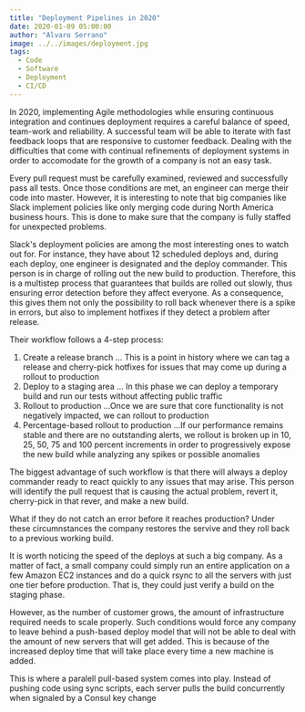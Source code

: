```yaml
---
title: "Deployment Pipelines in 2020"
date: 2020-01-09 05:00:00
author: "Alvaro Serrano"
image: ../../images/deployment.jpg
tags:
  - Code
  - Software
  - Deployment
  - CI/CD
---
```


In 2020, implementing Agile methodologies while ensuring continuous integration and continues deployment requires a careful balance of speed, team-work and reliability. A successful team will be able to iterate with fast feedback loops that are responsive to customer feedback. Dealing with the difficulties that come with continual refinements of deployment systems in order to accomodate for the growth of a company is not an easy task.

Every pull request must be carefully examined, reviewed and successfully pass all tests. Once those conditions are met, an engineer can merge their code into master. However, it is interesting to note that big companies like Slack implement policies like only merging code during North America business hours. This is done to make sure that the company is fully staffed for unexpected problems.

Slack's deployment policies are among the most interesting ones to watch out for. For instance, they have about 12 scheduled deploys and, during each deploy, one engineer is designated and the deploy commander. This person is in charge of rolling out the new build to production. Therefore, this is a multistep process that guarantees that builds are rolled out slowly, thus ensuring error detection before they affect everyone. As a consequence, this gives them not only the possibility to roll back whenever there is a spike in errors, but also to implement hotfixes if they detect a problem after release.

Their workflow follows a 4-step process:

1. Create a release branch
   ... This is a point in history where we can tag a release and cherry-pick hotfixes for issues that may come up during a rollout to production
2. Deploy to a staging area
   ... In this phase we can deploy a temporary build and run our tests without affecting public traffic
3. Rollout to production
   ...Once we are sure that core functionality is not negatively impacted, we can rollout to production
4. Percentage-based rollout to production
   ...If our performance remains stable and there are no outstanding alerts, we rollout is broken up in 10, 25, 50, 75 and 100 percent increments in order to progressively expose the new build while analyzing any spikes or possible anomalies

The biggest advantage of such workflow is that there will always a deploy commander ready to react quickly to any issues that may arise. This person will identify the pull request that is causing the actual problem, revert it, cherry-pick in that rever, and make a new build.

What if they do not catch an error before it reaches production? Under these circumnstances the company restores the servive and they roll back to a previous working build.

It is worth noticing the speed of the deploys at such a big company. As a matter of fact, a small company could simply run an entire application on a few Amazon EC2 instances and do a quick rsync to all the servers with just one tier before production. That is, they could just verify a build on the staging phase.

However, as the number of customer grows, the amount of infrastructure required needs to scale properly. Such conditions would force any company to leave behind a push-based deploy model that will not be able to deal with the amount of new servers that will get added. This is because of the increased deploy time that will take place every time a new machine is added.

This is where a paralell pull-based system comes into play. Instead of pushing code using sync scripts, each server pulls the build concurrently when signaled by a Consul key change
